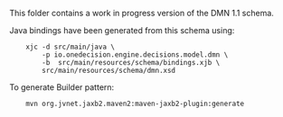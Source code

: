 This folder contains a work in progress version of the DMN 1.1 schema.

Java bindings have been generated from this schema using: 
```
    xjc -d src/main/java \
        -p io.onedecision.engine.decisions.model.dmn \
        -b  src/main/resources/schema/bindings.xjb \
        src/main/resources/schema/dmn.xsd
```  


To generate Builder pattern: 
```
    mvn org.jvnet.jaxb2.maven2:maven-jaxb2-plugin:generate
```